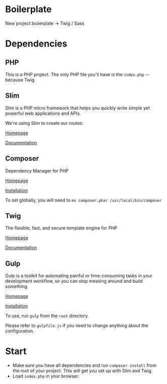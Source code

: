 # Boilerplate
New project boilerplate -> Twig / Sass

# Dependencies
## PHP
This is a PHP project. The only PHP file you'll have is the `index.php` -- because Twig.

## Slim
Slim is a PHP micro framework that helps you quickly write simple yet powerful web applications and APIs.

We're using Slim to create our routes.

[Homepage](http://www.slimframework.com/)

[Documentation](http://www.slimframework.com/docs/)

## Composer
Dependency Manager for PHP

[Homepage](https://getcomposer.org/)

[Installation](https://getcomposer.org/download/)

To set globally, you will need to `mv composer.phar /usr/local/bin/composer`

## Twig
The flexible, fast, and secure template engine for PHP

[Homepage](http://twig.sensiolabs.org/)

[Documentation](http://twig.sensiolabs.org/documentation)

## Gulp
Gulp is a toolkit for automating painful or time-consuming tasks in your development workflow, so you can stop messing around and build something.

[Homepage](https://gulpjs.com/)

[Installation](https://github.com/gulpjs/gulp/blob/master/docs/getting-started.md)

To use, run `gulp` from the `root` directory.

Please refer to `gulpfile.js` if you need to change anything about the configuration.

# Start
* Make sure you have all dependencies and run `composer install` from the root of your project. This will get you set up with Slim and Twig.
* Load `index.php` in your browser.
